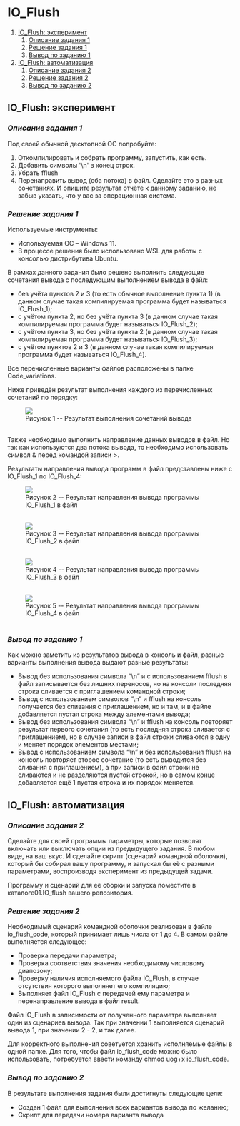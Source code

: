 # **IO_Flush**

1. [IO_Flush: эксперимент](#io_flush-эксперимент)
    1) [Описание задания 1](#описание-задания-1)
    2) [Решение задания 1](#решение-задания-1)
    3) [Вывод по заданию 1](#вывод-по-заданию-1)
2. [IO_Flush: автоматизация](#io_flush-автоматизация)
    1) [Описание задания 2](#описание-задания-2)
    2) [Решение задания 2](#решение-задания-2)
    3) [Вывод по заданию 2](#вывод-по-заданию-2)

## IO_Flush: эксперимент
### *Описание задания 1*
Под своей обычной десктопной ОС попробуйте:
1.	Откомпилировать и собрать программу, запустить, как есть.
2.	Добавить символы '\n' в конец строк.
3.	Убрать fflush
4.	Перенаправить вывод (оба потока) в файл.
Сделайте это в разных сочетаниях.
И опишите результат отчёте к данному заданию, не забыв указать,
что у вас за операционная система.

### *Решение задания 1*
Используемые инструменты:
- Используемая ОС – Windows 11.
- В процессе решения было использовано WSL для работы с консолью дистрибутива Ubuntu.

В рамках данного задания было решено выполнить следующие 
сочетания вывода с последующим выполнением вывода в файл:
-	без учёта пунктов 2 и 3 (то есть обычное выполнение пункта 1)
(в данном случае такая компилируемая программа будет называться IO_Flush_1);
-	с учётом пункта 2, но без учёта пункта 3
(в данном случае такая компилируемая программа будет называться IO_Flush_2);
-	с учётом пункта 3, но без учёта пункта 2
(в данном случае такая компилируемая программа будет называться IO_Flush_3);
-	с учётом пунктов 2 и 3
(в данном случае такая компилируемая программа будет называться IO_Flush_4).

Все перечисленные варианты файлов расположены в папке Code_variations.

Ниже приведён результат выполнения каждого из
перечисленных сочетаний по порядку:

<figure>
  <img
  src="Images/Terminal_result.jpg">
  <figcaption>
  Рисунок 1 -- Результат выполнения сочетаний вывода
  <br>
  <br>
  <figcaption>
</figure>

Также необходимо выполнить направление данных выводов в файл.
Но так как используются два потока вывода,
то необходимо использовать символ & перед командой записи >.

Результаты направления вывода программ в файл представлены
ниже c IO_Flush_1 по IO_Flush_4:

<figure>
  <img
  src="Images/Result_1.jpg">
  <figcaption>
  Рисунок 2 -- Результат направления вывода программы IO_Flush_1 в файл
  <br>
  <br>
  <figcaption>
</figure>


<figure>
  <img
  src="Images/Result_2.jpg">
  <figcaption>
  Рисунок 3 -- Результат направления вывода программы IO_Flush_2 в файл
  <br>
  <br>
  <figcaption>
</figure>


<figure>
  <img
  src="Images/Result_3.jpg">
  <figcaption>
  Рисунок 4 -- Результат направления вывода программы IO_Flush_3 в файл
  <br>
  <br>
  <figcaption>
</figure>


<figure>
  <img
  src="Images/Result_4.jpg">
  <figcaption>
  Рисунок 5 -- Результат направления вывода программы IO_Flush_4 в файл
  <br>
  <br>
  <figcaption>
</figure>

### *Вывод по заданию 1*
Как можно заметить из результатов вывода в консоль и файл,
разные варианты выполнения вывода выдают разные результаты:
-	Вывод без использования символа “\n” и с использованием fflush
в файл записывается без лишних переносов,
но на консоли последняя строка сливается с приглашением командной строки;
-	Вывод c использованием символов “\n” и fflush
на консоль получается без сливания с приглашением,
но и там, и в файле добавляется пустая строка между элементами вывода;
-	Вывод без использования символа “\n” и fflush
на консоль повторяет результат первого сочетания
(то есть последняя строка сливается с приглашением),
но в случае записи в файл строки сливаются в одну и
меняет порядок элементов местами;
-	Вывод с использованием символа “\n” и без использования fflush
на консоль повторяет второе сочетание
(то есть выводится без сливания с приглашением),
а при записи в файл строки не сливаются и не разделяются пустой строкой,
но в самом конце добавляется ещё 1 пустая строка и их порядок меняется.

## IO_Flush: автоматизация
### *Описание задания 2*
Сделайте для своей программы параметры, которые позволят включать
или выключать опции из предыдущего задания. В любом виде, на ваш вкус.
И сделайте скрипт (сценарий командной оболочки), который бы
собирал вашу программу, и запускал бы её с разными параметрами,
воспроизводя эксперимент из предыдущей задачи.

Программу и сценарий для её сборки и запуска поместите
в каталоге01.IO_flush вашего репозитория.

### *Решение задания 2*
Необходимый сценарий командной оболочки реализован в файле io_flush_code,
который принимает лишь числа от 1 до 4. В самом файле выполняется следующее:
- Проверка передачи параметра;
- Проверка соответствия значения необходимому числовому диапозону;
- Проверку наличия исполняемого файла IO_Flush,
в случае отсутствия которого выполняет его компиляцию;
- Выполняет файл IO_Flush с передачей ему параметра
и перенаправление вывода в файл result.

Файл IO_Flush в записимости от полученного параметра выполняет
один из сценариев вывода. Так при значении 1 выполняется сценарий вывода 1,
при значении 2 - 2, и так далее.

Для корректного выполнения советуется хранить исполняемые файлы в одной папке.
Для того, чтобы файл io_flush_code можно было использовать, потребуется ввести
команду chmod uog+x io_flush_code.

### *Вывод по заданию 2*
В результате выполнения задания были достигнуты следующие цели:
- Создан 1 файл для выполнения всех вариантов вывода по желанию;
-	Скрипт для передачи номера варианта вывода